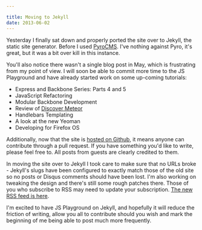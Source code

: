 ```yaml
---

title: Moving to Jekyll
date: 2013-06-02
---
```


Yesterday I finally sat down and properly ported the site over to Jekyll, the static site generator. Before I used [PyroCMS](http://pyrocms.com). I've nothing against Pyro, it's great, but it was a bit over kill in this instance.

You'll also notice there wasn't a single blog post in May, which is frustrating from my point of view. I will soon be able to commit more time to the JS Playground and have already started work on some up-coming tutorials:

* Express and Backbone Series: Parts 4 and 5
* JavaScript Refactoring
* Modular Backbone Development
* Review of [Discover Meteor](http://discovermeteor.com)
* Handlebars Templating
* A look at the new Yeoman
* Developing for Firefox OS

Additionally, now that the site is [hosted on Github](https://github.com/jackfranklin/javascriptplayground.com/tree/gh-pages), it means anyone can contribute through a pull request. If you have something you'd like to write, please feel free to. All posts from guests are clearly credited to them.

In moving the site over to Jekyll I took care to make sure that no URLs broke - Jekyll's slugs have been configured to exactly match those of the old site so no posts or Disqus comments should have been lost. I'm also working on tweaking the design and there's still some rough patches there. Those of you who subscribe to RSS may need to update your subscription. [The new RSS feed is here](http://feeds.feedburner.com/TheJavascriptPlayground).

I'm excited to have JS Playground on Jekyll, and hopefully it will reduce the friction of writing, allow you all to contribute should you wish and mark the beginning of me being able to post much more frequently.
